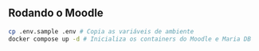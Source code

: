 ## Rodando o Moodle

```bash
cp .env.sample .env # Copia as variáveis de ambiente
docker compose up -d # Inicializa os containers do Moodle e Maria DB
```